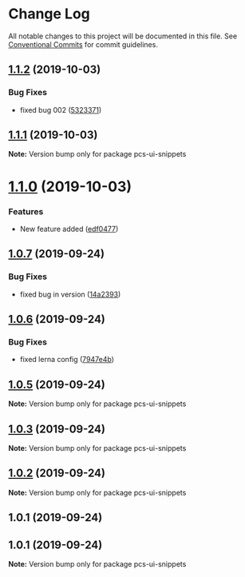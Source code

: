 # Change Log

All notable changes to this project will be documented in this file.
See [Conventional Commits](https://conventionalcommits.org) for commit guidelines.

## [1.1.2](https://github.com/mpvineesh/lerna/compare/pcs-ui-snippets@1.1.1...pcs-ui-snippets@1.1.2) (2019-10-03)


### Bug Fixes

* fixed bug 002 ([5323371](https://github.com/mpvineesh/lerna/commit/5323371))





## [1.1.1](https://github.com/mpvineesh/lerna/compare/pcs-ui-snippets@1.1.0...pcs-ui-snippets@1.1.1) (2019-10-03)

**Note:** Version bump only for package pcs-ui-snippets





# [1.1.0](https://github.com/mpvineesh/lerna/compare/pcs-ui-snippets@1.0.7...pcs-ui-snippets@1.1.0) (2019-10-03)


### Features

* New feature added ([edf0477](https://github.com/mpvineesh/lerna/commit/edf0477))





## [1.0.7](https://github.com/mpvineesh/lerna/compare/pcs-ui-snippets@1.0.6...pcs-ui-snippets@1.0.7) (2019-09-24)


### Bug Fixes

* fixed bug in version ([14a2393](https://github.com/mpvineesh/lerna/commit/14a2393))





## [1.0.6](https://github.com/mpvineesh/lerna/compare/pcs-ui-snippets@1.0.5...pcs-ui-snippets@1.0.6) (2019-09-24)


### Bug Fixes

* fixed lerna config ([7947e4b](https://github.com/mpvineesh/lerna/commit/7947e4b))





## [1.0.5](https://github.com/mpvineesh/lerna/compare/pcs-ui-snippets@1.0.4...pcs-ui-snippets@1.0.5) (2019-09-24)

**Note:** Version bump only for package pcs-ui-snippets





## [1.0.3](https://github.com/mpvineesh/lerna/compare/pcs-ui-snippets@1.0.2...pcs-ui-snippets@1.0.3) (2019-09-24)

**Note:** Version bump only for package pcs-ui-snippets





## [1.0.2](https://github.com/mpvineesh/lerna/compare/pcs-ui-snippets@1.0.1...pcs-ui-snippets@1.0.2) (2019-09-24)

**Note:** Version bump only for package pcs-ui-snippets





## 1.0.1 (2019-09-24)



## 1.0.1 (2019-09-24)

**Note:** Version bump only for package pcs-ui-snippets
